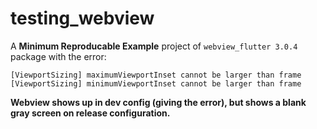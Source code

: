 # testing_webview

A **Minimum Reproducable Example** project of `webview_flutter 3.0.4` package with the error:

```
[ViewportSizing] maximumViewportInset cannot be larger than frame
[ViewportSizing] minimumViewportInset cannot be larger than frame
```

**Webview shows up in dev config (giving the error), but shows a blank gray screen on release configuration.**

